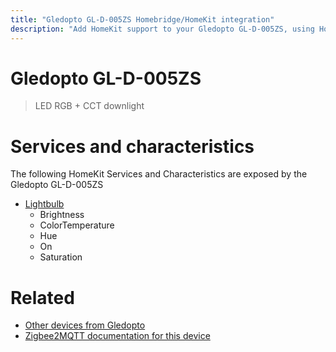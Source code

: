 ```yaml
---
title: "Gledopto GL-D-005ZS Homebridge/HomeKit integration"
description: "Add HomeKit support to your Gledopto GL-D-005ZS, using Homebridge, Zigbee2MQTT and homebridge-z2m."
---
```

<!---
This file has been GENERATED using src/docgen/docgen.ts
DO NOT EDIT THIS FILE MANUALLY!
-->
# Gledopto GL-D-005ZS
> LED RGB + CCT downlight


# Services and characteristics
The following HomeKit Services and Characteristics are exposed by
the Gledopto GL-D-005ZS

* [Lightbulb](../../light.md)
  * Brightness
  * ColorTemperature
  * Hue
  * On
  * Saturation


# Related
* [Other devices from Gledopto](../index.md#gledopto)
* [Zigbee2MQTT documentation for this device](https://www.zigbee2mqtt.io/devices/GL-D-005ZS.html)